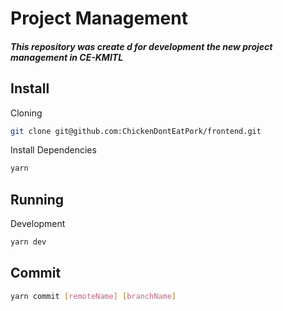 # Project Management

##### This repository was create d for development the new project management in CE-KMITL

## Install

Cloning

```bash
git clone git@github.com:ChickenDontEatPork/frontend.git
```

Install Dependencies

```bash
yarn
```

## Running

Development

```bash
yarn dev
```

## Commit

```bash
yarn commit [remoteName] [branchName]
```
